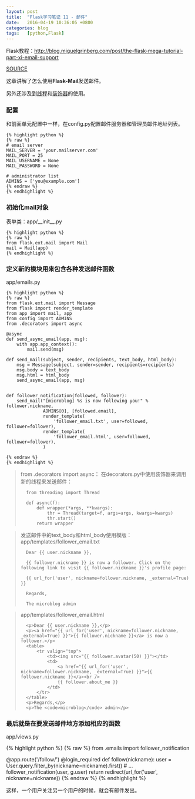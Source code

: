 ```yaml
---
layout: post
title:  "Flask学习笔记 11 - 邮件"
date:   2016-04-19 10:36:05 +0800
categories: blog
tags:   [python,Flask]
---
```

Flask教程：<http://blog.miguelgrinberg.com/post/the-flask-mega-tutorial-part-xi-email-support>

[SOURCE](https://github.com/snowyxx/microblog)

这章讲解了怎么使用**Flask-Mail**发送邮件。

另外还涉及到[线程][1]和[装饰器][2]的使用。

### 配置

和前面单元配置中一样，在config.py配置邮件服务器和管理员邮件地址列表。

    {% highlight python %}
    {% raw %}
    # email server
    MAIL_SERVER = 'your.mailserver.com'
    MAIL_PORT = 25
    MAIL_USERNAME = None
    MAIL_PASSWORD = None
    
    # administrator list
    ADMINS = ['you@example.com']
    {% endraw %}
    {% endhighlight %}

### 初始化mail对象

表单类：app/\_\_init\_\_.py

    {% highlight python %}
    {% raw %}
    from flask.ext.mail import Mail
    mail = Mail(app)
    {% endhighlight %}

### 定义新的模块用来包含各种发送邮件函数

app/emails.py

    {% highlight python %}
    {% raw %}
    from flask.ext.mail import Message
    from flask import render_template
    from app import mail, app
    from config import ADMINS
    from .decorators import async
    
    @async
    def send_async_email(app, msg):
        with app.app_context():
            mail.send(msg)
    
    def send_mail(subject, sender, recipients, text_body, html_body):
        msg = Message(subject, sender=sender, recipients=recipients)
        msg.body = text_body
        msg.html = html_body
        send_async_email(app, msg)
    
    
    def follower_notification(followed, follower):
        send_mail("[microblog] %s is now following you!" % follower.nickname,
                  ADMINS[0], [followed.email],
                  render_template(
                      'follower_email.txt', user=followed, follower=follower),
                  render_template(
                      'follower_email.html', user=followed, follower=follower),
                  )
    
    {% endraw %}
    {% endhighlight %}

>from .decorators import async： 在decorators.py中使用装饰器来调用新的线程来发送邮件：
>
>       from threading import Thread
>       
>       def async(f):
>           def wrapper(*args, **kwargs):
>               thr = Thread(target=f, args=args, kwargs=kwargs)
>               thr.start()
>           return wrapper

> 发送邮件中的text\_body和html\_body使用模版：
> app/templates/follower_email.txt
>
>       Dear {{ user.nickname }},
>       
>       {{ follower.nickname }} is now a follower. Click on the following link to visit {{ follower.nickname }}'s profile page:
>       
>       {{ url_for('user', nickname=follower.nickname, _external=True) }}
>       
>       Regards,
>       
>       The microblog admin

> app/templates/follower_email.html
>
>       <p>Dear {{ user.nickname }},</p>
>       <p><a href="{{ url_for('user', nickname=follower.nickname, _external=True) }}">{{ follower.nickname }}</a> is now a follower.</p>
>       <table>
>           <tr valign="top">
>               <td><img src="{{ follower.avatar(50) }}"></td>
>               <td>
>                   <a href="{{ url_for('user', nickname=follower.nickname, _external=True) }}">{{ follower.nickname }}</a><br />
>                   {{ follower.about_me }}
>               </td>
>           </tr>
>       </table>
>       <p>Regards,</p>
>       <p>The <code>microblog</code> admin</p>


### 最后就是在要发送邮件地方添加相应的函数

app/views.py

{% highlight python %}
{% raw %}
from .emails import follower_notification

@app.route('/follow/<nickname>')
@login_required
def follow(nickname):
    user = User.query.filter_by(nickname=nickname).first()
    # ...
    follower_notification(user, g.user)
    return redirect(url_for('user', nickname=nickname))
{% endraw %}
{% endhighlight %}

这样，一个用户关注另一个用户的时候，就会有邮件发出。

[1]:http://www.liaoxuefeng.com/wiki/001374738125095c955c1e6d8bb493182103fac9270762a000/001386832360548a6491f20c62d427287739fcfa5d5be1f000
[2]:http://www.liaoxuefeng.com/wiki/001374738125095c955c1e6d8bb493182103fac9270762a000/001386819879946007bbf6ad052463ab18034f0254bf355000

